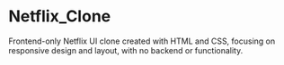 # Netflix_Clone
 Frontend-only Netflix UI clone created with HTML and CSS, focusing on responsive design and layout, with no backend or functionality.
